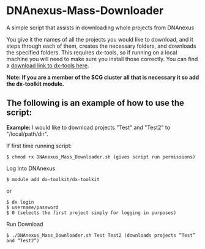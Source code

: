 # DNAnexus-Mass-Downloader
A simple script that assists in downloading whole projects from DNAnexus

You give it the names of all the projects you would like to download, and it steps through each of them, creates the necessary folders, and downloads the specified folders. This requires dx-tools, so if running on a local machine you will need to make sure you install those correctly. You can find a [download link to dx-tools here](https://wiki.dnanexus.com/downloads).

**Note: If you are a member of the SCG cluster all that is necessary it so add the dx-toolkit module.**

## The following is an example of how to use the script:

**Example:**
I would like to download projects "Test" and "Test2" to "/local/path/dir".
 
If first time running script:

  `$ chmod +x DNAnexus_Mass_Downloader.sh (gives script run permissions)`
 
Log Into DNAnexus

  `$ module add dx-toolkit/dx-toolkit`
  
or

  ```$ source /srv/gsfs0/software/dx-toolkit/0.234.1/environment (if dx-toolkit link is broken)
  $ dx login
  $ username/password
  $ 0 (selects the first project simply for logging in purposes)
  ```
 
Run Download

  ```$ cd /local/path/dir (move to desired directory where all the files will be downloaded) 
  $ ./DNAnexus_Mass_Downloader.sh Test Test2 (downloads projects “Test” and “Test2”)
 ```
